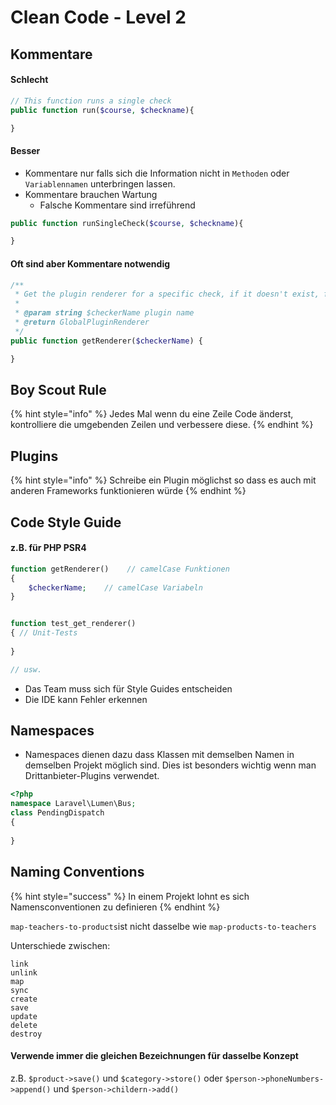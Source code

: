 # Clean Code - Level 2

## Kommentare

#### Schlecht

```php
// This function runs a single check 
public function run($course, $checkname){

}
```

#### Besser

* Kommentare nur falls sich die Information nicht in `Methoden` oder `Variablennamen` unterbringen lassen.
* Kommentare brauchen Wartung
  * Falsche Kommentare sind irreführend

```php
public function runSingleCheck($course, $checkname){

}
```

#### Oft sind aber Kommentare notwendig

```php
/**
 * Get the plugin renderer for a specific check, if it doesn't exist, fallback to the default one.
 *
 * @param string $checkerName plugin name
 * @return GlobalPluginRenderer
 */
public function getRenderer($checkerName) {

}
```

## Boy Scout Rule

{% hint style="info" %}
Jedes Mal wenn du eine Zeile Code änderst, kontrolliere die umgebenden Zeilen und verbessere diese.
{% endhint %}

## Plugins

{% hint style="info" %}
Schreibe ein Plugin möglichst so dass es auch mit anderen Frameworks funktionieren würde
{% endhint %}

## Code Style Guide

#### z.B. für PHP PSR4

```php
function getRenderer()    // camelCase Funktionen
{
    $checkerName;    // camelCase Variabeln
}


function test_get_renderer()
{ // Unit-Tests
    
}

// usw.
```

* Das Team muss sich für Style Guides entscheiden
* Die IDE kann Fehler erkennen

## Namespaces

* Namespaces dienen dazu dass Klassen mit demselben Namen in demselben Projekt möglich sind. Dies ist besonders wichtig wenn man Drittanbieter-Plugins verwendet.

```php
<?php
namespace Laravel\Lumen\Bus;
class PendingDispatch
{
    
}
```

## Naming Conventions

{% hint style="success" %}
In einem Projekt lohnt es sich Namensconventionen zu definieren
{% endhint %}

`map-teachers-to-products`ist nicht dasselbe wie `map-products-to-teachers`

Unterschiede zwischen:

```text
link  
unlink
map 
sync
create 
save
update
delete 
destroy
```

#### **Verwende immer die gleichen Bezeichnungen für dasselbe Konzept**

z.B. `$product->save()` und `$category->store()` oder `$person->phoneNumbers->append()` und `$person->childern->add()`

